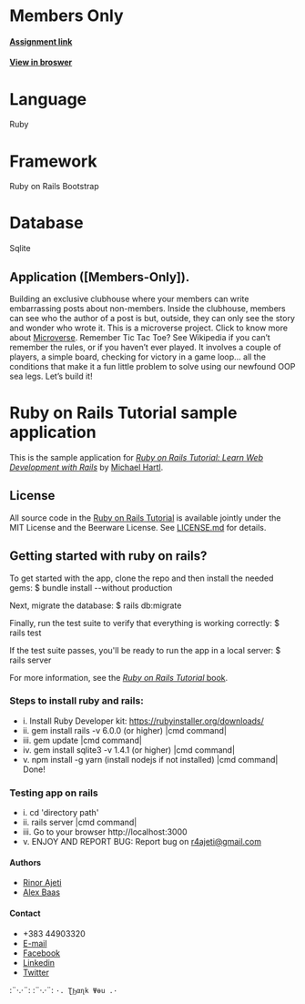 
# Members Only

#### [Assignment link](https://www.theodinproject.com/courses/ruby-on-rails/lessons/authentication)

#### [View in broswer](https://members-only.herokuapp.com/)


# Language

Ruby

# Framework

Ruby on Rails
Bootstrap

# Database

Sqlite


## Application ([Members-Only]).

Building an exclusive clubhouse where your members can write embarrassing posts about non-members. Inside the clubhouse, members can see who the author of a post is but, outside, they can only see the story and wonder who wrote it.
This is a microverse project. Click to know more about [Microverse](https://www.microverse.org/).
Remember Tic Tac Toe? See Wikipedia if you can’t remember the rules, or if you haven’t ever played. It involves a couple of players, a simple board, checking for victory in a game loop… all the conditions that make it a fun little problem to solve using our newfound OOP sea legs. Let’s build it! 

# Ruby on Rails Tutorial sample application

This is the sample application for
[*Ruby on Rails Tutorial:
Learn Web Development with Rails*](https://www.railstutorial.org/)
by [Michael Hartl](http://www.michaelhartl.com/).

## License

All source code in the [Ruby on Rails Tutorial](https://www.railstutorial.org/)
is available jointly under the MIT License and the Beerware License. See
[LICENSE.md](LICENSE.md) for details.

## Getting started with ruby on rails?

To get started with the app, clone the repo and then install the needed gems:
$ bundle install --without production

Next, migrate the database:
$ rails db:migrate

Finally, run the test suite to verify that everything is working correctly:
$ rails test

If the test suite passes, you'll be ready to run the app in a local server:
$ rails server

For more information, see the
[*Ruby on Rails Tutorial* book](https://www.railstutorial.org/book).


### Steps to install ruby and rails:
* i. Install Ruby Developer kit: https://rubyinstaller.org/downloads/
* ii. gem install rails -v 6.0.0 (or higher) |cmd command|
* iii. gem update |cmd command|
* iv. gem install sqlite3 -v 1.4.1 (or higher) |cmd command|
* v. npm install -g yarn (install nodejs if not installed) |cmd command|
Done!

### Testing app on rails
* i. cd 'directory path'
* ii. rails server  |cmd command|
* iii. Go to your browser http://localhost:3000
* v. ENJOY AND REPORT BUG: Report bug on r4ajeti@gmail.com

#### Authors
* [Rinor Ajeti](https://github.com/R4Ajeti)
* [Alex Baas](https://github.com/b-a-a-s)

#### Contact
* +383 44903320
* [E-mail](mailto:r4ajeti@gmail.com)
* [Facebook](https://www.facebook.com/r4ajeti)
* [Linkedin](https://www.linkedin.com/in/rinor-ajeti-79b6a8162)
* [Twitter](https://twitter.com/r4ajeti)

:¨·.·¨:   :¨·.·¨:
`·. ƮϦαɳk Ψөu .·`
